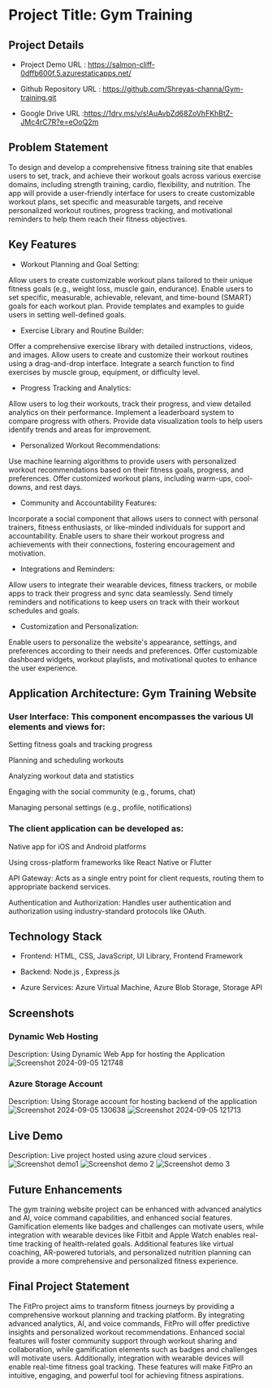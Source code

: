 # Project Title: Gym Training

## Project Details
- Project Demo URL : https://salmon-cliff-0dffb600f.5.azurestaticapps.net/

- Github Repository URL : https://github.com/Shreyas-channa/Gym-training.git

- Google Drive URL :https://1drv.ms/v/s!AuAvbZd68ZoVhFKhBtZ-JMc4rC7R?e=eOoQ2m

## Problem Statement
To design and develop a comprehensive fitness training site that enables users to set, track, and achieve their workout goals across various exercise domains, including strength training, cardio, flexibility, and nutrition. The app will provide a user-friendly interface for users to create customizable workout plans, set specific and measurable targets, and receive personalized workout routines, progress tracking, and motivational reminders to help them reach their fitness objectives.


## Key Features


- Workout Planning and Goal Setting:

Allow users to create customizable workout plans tailored to their unique fitness goals (e.g., weight loss, muscle gain, endurance). Enable users to set specific, measurable, achievable, relevant, and time-bound (SMART) goals for each workout plan. Provide templates and examples to guide users in setting well-defined goals.

- Exercise Library and Routine Builder:

Offer a comprehensive exercise library with detailed instructions, videos, and images. Allow users to create and customize their workout routines using a drag-and-drop interface. Integrate a search function to find exercises by muscle group, equipment, or difficulty level.

- Progress Tracking and Analytics:

Allow users to log their workouts, track their progress, and view detailed analytics on their performance. Implement a leaderboard system to compare progress with others. Provide data visualization tools to help users identify trends and areas for improvement.

- Personalized Workout Recommendations:

Use machine learning algorithms to provide users with personalized workout recommendations based on their fitness goals, progress, and preferences. Offer customized workout plans, including warm-ups, cool-downs, and rest days.

- Community and Accountability Features:

Incorporate a social component that allows users to connect with personal trainers, fitness enthusiasts, or like-minded individuals for support and accountability. Enable users to share their workout progress and achievements with their connections, fostering encouragement and motivation.

- Integrations and Reminders:

Allow users to integrate their wearable devices, fitness trackers, or mobile apps to track their progress and sync data seamlessly. Send timely reminders and notifications to keep users on track with their workout schedules and goals.

- Customization and Personalization:

Enable users to personalize the website's appearance, settings, and preferences according to their needs and preferences. Offer customizable dashboard widgets, workout playlists, and motivational quotes to enhance the user experience.


## Application Architecture: Gym Training Website
### User Interface: This component encompasses the various UI elements and views for:

Setting fitness goals and tracking progress

Planning and scheduling workouts

Analyzing workout data and statistics

Engaging with the social community (e.g., forums, chat)

Managing personal settings (e.g., profile, notifications)

### The client application can be developed as:

Native app for iOS and Android platforms

Using cross-platform frameworks like React Native or Flutter

API Gateway: Acts as a single entry point for client requests, routing them to appropriate backend services.

Authentication and Authorization: Handles user authentication and authorization using industry-standard protocols like OAuth.

## Technology Stack
- Frontend: HTML, CSS, JavaScript, UI Library, Frontend Framework

- Backend: Node.js , Express.js

- Azure Services: Azure Virtual Machine, Azure Blob Storage, Storage API

## Screenshots

### Dynamic Web Hosting
Description: Using Dynamic Web App for hosting the Application
![Screenshot 2024-09-05 121748](https://github.com/user-attachments/assets/25a9f296-acb6-458e-abb0-cbc12468c5ce)

### Azure Storage Account
Description:
Using Storage account for hosting backend of the application
![Screenshot 2024-09-05 130638](https://github.com/user-attachments/assets/44be9557-78b3-4e95-8996-1f3a5ddd6707)
![Screenshot 2024-09-05 121713](https://github.com/user-attachments/assets/df2dd16c-485d-42a3-90f2-7099b9b49650)


## Live Demo
Description:
Live project hosted using azure cloud services .
![Screenshot demo1](https://github.com/user-attachments/assets/c27d4a80-aba1-4d53-b049-9be7478d50b4)
![Screenshot demo 2](https://github.com/user-attachments/assets/84d8545f-3acf-4acf-a41b-c9db96fce9c6)
![Screenshot demo 3](https://github.com/user-attachments/assets/4999a89f-9a41-49e2-af80-95fa37a06c03)


## Future Enhancements
The gym training website project can be enhanced with advanced analytics and AI, voice command capabilities, and enhanced social features. Gamification elements like badges and challenges can motivate users, while integration with wearable devices like Fitbit and Apple Watch enables real-time tracking of health-related goals. Additional features like virtual coaching, AR-powered tutorials, and personalized nutrition planning can provide a more comprehensive and personalized fitness experience.

## Final Project Statement
The FitPro project aims to transform fitness journeys by providing a comprehensive workout planning and tracking platform. By integrating advanced analytics, AI, and voice commands, FitPro will offer predictive insights and personalized workout recommendations. Enhanced social features will foster community support through workout sharing and collaboration, while gamification elements such as badges and challenges will motivate users. Additionally, integration with wearable devices will enable real-time fitness goal tracking. These features will make FitPro an intuitive, engaging, and powerful tool for achieving fitness aspirations.

